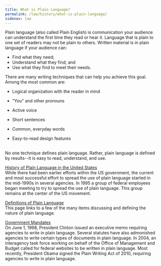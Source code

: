 ```yaml
---
title: What is Plain Language?
permalink: /law/history/what-is-plain-language/
sidenav: law
---
```


Plain language (also called Plain English) is communication your audience can understand the first time they read or hear it. Language that is plain to one set of readers may not be plain to others. Written material is in plain language if your audience can:

- Find what they need;
- Understand what they find; and
- Use what they find to meet their needs.

There are many writing techniques that can help you achieve this goal. Among the most common are:

- Logical organization with the reader in mind
- "You" and other pronouns
- Active voice
- Short sentences<br>

- Common, everyday words

- Easy-to-read design features

<br>
No one technique defines plain language. Rather, plain language is defined by results--it is easy to read, understand, and use.<br>

[History of Plain Language in the United States](history/index.cfm)<br>
While there had been earlier efforts within the US government, the current and most successful effort to spread the use of plain language started in the mid-1990s in several agencies. In 1995 a group of federal employees began meeting to try to spread the use of plain language. This group remains at the center of the US movement.

[Definitions of Plain Language](definitions/index.cfm)<br>
This page links to a few of the many items discussing and defining the nature of plain language.

[Government Mandates](govmandates/index.cfm)<br>
On June 1, 1998, President Clinton issued an executive memo requiring agencies to write in plain language. Several statutes have also admonished agencies to write certain types of documents in plain language. In 2004, an interagency task force working on behalf of the Office of Management and Budget called for federal websites to be written in plain language. Most recently, President Obama signed the Plain Writing Act of 2010, requiring agencies to write in plain language.
